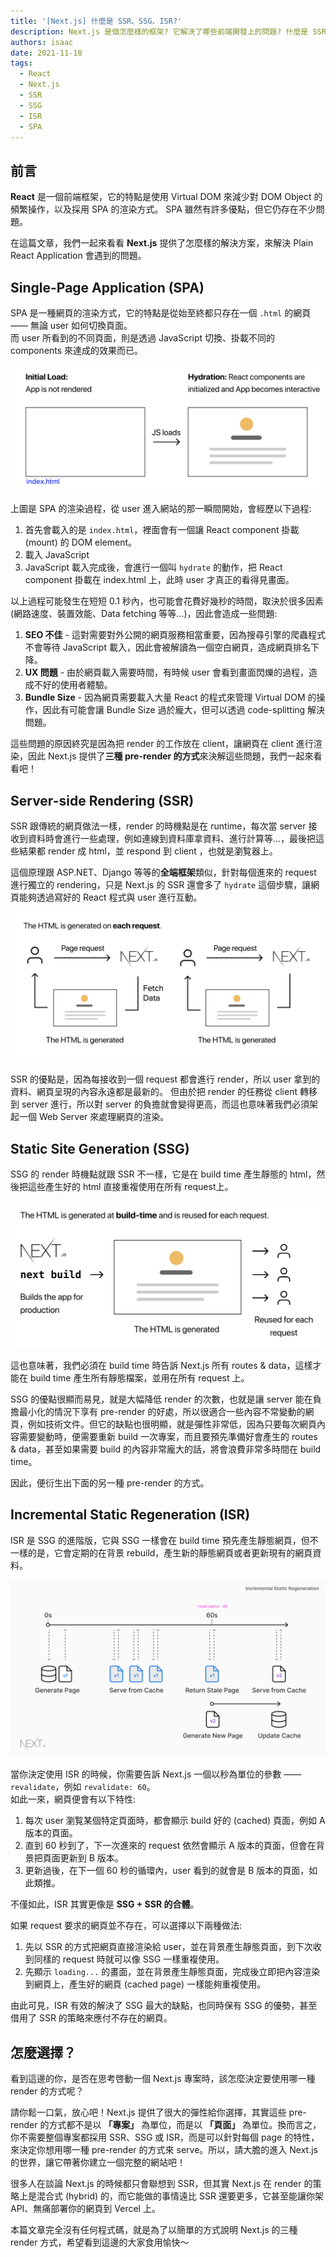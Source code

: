 ```yaml
---
title: '[Next.js] 什麼是 SSR、SSG、ISR?'
description: Next.js 是個怎麼樣的框架? 它解決了哪些前端開發上的問題? 什麼是 SSR、SSG、ISR? 本篇文章帶你一探究竟！
authors: isaac
date: 2021-11-18
tags:
  - React
  - Next.js
  - SSR
  - SSG
  - ISR
  - SPA
---
```


## 前言
**React** 是一個前端框架，它的特點是使用 Virtual DOM 來減少對 DOM Object 的頻繁操作，以及採用 SPA 的渲染方式。
SPA 雖然有許多優點，但它仍存在不少問題。

在這篇文章，我們一起來看看 **Next.js** 提供了怎麼樣的解決方案，來解決 Plain React Application 會遇到的問題。

## Single-Page Application (SPA)
SPA 是一種網頁的渲染方式，它的特點是從始至終都只存在一個 `.html` 的網頁 —— 無論 user 如何切換頁面。  
而 user 所看到的不同頁面，則是透過 JavaScript 切換、掛載不同的 components 來達成的效果而已。

<!--truncate-->

![The rendering process of a single-page application](./spa.png)

上圖是 SPA 的渲染過程，從 user 進入網站的那一瞬間開始，會經歷以下過程:
1. 首先會載入的是 `index.html`，裡面會有一個讓 React component 掛載 (mount) 的 DOM element。
2. 載入 JavaScript
3. JavaScript 載入完成後，會進行一個叫 `hydrate` 的動作，把 React component 掛載在 index.html 上，此時 user 才真正的看得見畫面。

以上過程可能發生在短短 0.1 秒內，也可能會花費好幾秒的時間，取決於很多因素 (網路速度、裝置效能、Data fetching 等等...)，因此會造成一些問題:
1. **SEO 不佳** - 這對需要對外公開的網頁服務相當重要，因為搜尋引擎的爬蟲程式不會等待 JavaScript 載入，因此會被解讀為一個空白網頁，造成網頁排名下降。
2. **UX 問題** - 由於網頁載入需要時間，有時候 user 會看到畫面閃爍的過程，造成不好的使用者體驗。
3. **Bundle Size** - 因為網頁需要載入大量 React 的程式來管理 Virtual DOM 的操作，因此有可能會讓 Bundle Size 過於龐大，但可以透過 code-splitting 解決問題。

這些問題的原因終究是因為把 render 的工作放在 client，讓網頁在 client 進行渲染，因此 Next.js 提供了**三種 pre-render 的方式**來決解這些問題，我們一起來看看吧！

## Server-side Rendering (SSR)
SSR 跟傳統的網頁做法一樣，render 的時機點是在 runtime，每次當 server 接收到資料時會進行一些處理，例如連線到資料庫拿資料、進行計算等...，最後把這些結果都 render 成 html，並 respond 到 client ，也就是瀏覧器上。  

這個原理跟 ASP.NET、Django 等等的**全端框架**類似，針對每個進來的 request 進行獨立的 rendering，只是 Next.js 的 SSR 還會多了 `hydrate` 這個步驟，讓網頁能夠透過寫好的 React 程式與 user 進行互動。

![The rendering process of Server-side Rendering.](./ssr.png)

SSR 的優點是，因為每接收到一個 request 都會進行 render，所以 user 拿到的資料、網頁呈現的內容永遠都是最新的。
但由於把 render 的任務從 client 轉移到 server 進行，所以對 server 的負擔就會變得更高，而這也意味著我們必須架起一個 Web Server 來處理網頁的渲染。

## Static Site Generation (SSG)
SSG 的 render 時機點就跟 SSR 不一樣，它是在 build time 產生靜態的 html，然後把這些產生好的 html 直接重複使用在所有 request上。

![The rendering process of Static Site Generation.](./ssg.png)

這也意味著，我們必須在 build time 時告訴 Next.js 所有 routes & data，這樣才能在 build time 產生所有靜態檔案，並用在所有 request 上。

SSG 的優點很顯而易見，就是大幅降低 render 的次數，也就是讓 server 能在負擔最小化的情況下享有 pre-render 的好處，所以很適合一些內容不常變動的網頁，例如技術文件。但它的缺點也很明顯，就是彈性非常低，因為只要每次網頁內容需要變動時，便需要重新 build 一次專案，而且要預先準備好會產生的 routes & data，甚至如果需要 build 的內容非常龐大的話，將會浪費非常多時間在 build time。

因此，便衍生出下面的另一種 pre-render 的方式。

## Incremental Static Regeneration (ISR)
ISR 是 SSG 的進階版，它與 SSG 一樣會在 build time 預先產生靜態網頁，但不一樣的是，它會定期的在背景 rebuild，產生新的靜態網頁或者更新現有的網頁資料。

![The rendering process of Incremental Site Regeneration.](./isr.png)

當你決定使用 ISR 的時候，你需要告訴 Next.js 一個以秒為單位的參數 —— `revalidate`，例如 `revalidate: 60`。  
如此一來，網頁便會有以下特性:
1. 每次 user 瀏覧某個特定頁面時，都會顯示 build 好的 (cached) 頁面，例如 A 版本的頁面。
2. 直到 60 秒到了，下一次進來的 request 依然會顯示 A 版本的頁面，但會在背景把頁面更新到 B 版本。
3. 更新過後，在下一個 60 秒的循環內，user 看到的就會是 B 版本的頁面，如此類推。

不僅如此，ISR 其實更像是 **SSG + SSR 的合體**。

如果 request 要求的網頁並不存在，可以選擇以下兩種做法:
1. 先以 SSR 的方式把網頁直接渲染給 user，並在背景產生靜態頁面，到下次收到同樣的 request 時就可以像 SSG 一樣重複使用。
2. 先顯示 `loading...` 的畫面，並在背景產生靜態頁面，完成後立即把內容渲染到網頁上，產生好的網頁 (cached page) 一樣能夠重複使用。

由此可見，ISR 有效的解決了 SSG 最大的缺點，也同時保有 SSG 的優勢，甚至借用了 SSR 的策略來應付不存在的網頁。

## 怎麼選擇？
看到這邊的你，是否在思考啓動一個 Next.js 專案時，該怎麼決定要使用哪一種 render 的方式呢？

請你鬆一口氣，放心吧！Next.js 提供了很大的彈性給你選擇，其實這些 pre-render 的方式都不是以 **「專案」** 為單位，而是以 **「頁面」** 為單位。換而言之，你不需要整個專案都採用 SSR、SSG 或 ISR，而是可以針對每個 page 的特性，來決定你想用哪一種 pre-render 的方式來 serve。所以，請大膽的進入 Next.js 的世界，讓它帶著你建立一個完整的網站吧！

很多人在談論 Next.js 的時候都只會聯想到 SSR，但其實 Next.js 在 render 的策略上是混合式 (hybrid) 的，而它能做的事情遠比 SSR 還要更多，它甚至能讓你架 API、無痛部署你的網頁到 Vercel 上。

本篇文章完全沒有任何程式碼，就是為了以簡單的方式說明 Next.js 的三種 render 方式，希望看到這邊的大家食用愉快～